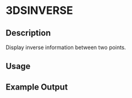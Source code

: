 # 3DSINVERSE

## Description

Display inverse information between two points.

## Usage

## Example Output
```
```
